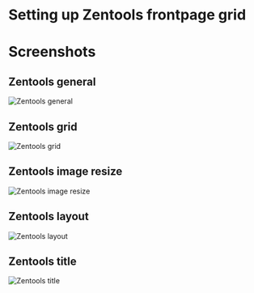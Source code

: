 Setting up Zentools frontpage grid
====



Screenshots
====

Zentools general
---

![Zentools general](http://localhost:8888/builder/joomla-template/data/focus2/images/zentools-frontpage-grid/zentools-general.jpg)

Zentools grid
---

![Zentools grid](http://localhost:8888/builder/joomla-template/data/focus2/images/zentools-frontpage-grid/zentools-grid.jpg)

Zentools image resize
---

![Zentools image resize](http://localhost:8888/builder/joomla-template/data/focus2/images/zentools-frontpage-grid/zentools-image-resize.jpg)

Zentools layout
---

![Zentools layout](http://localhost:8888/builder/joomla-template/data/focus2/images/zentools-frontpage-grid/zentools-layout.jpg)

Zentools title
---

![Zentools title](http://localhost:8888/builder/joomla-template/data/focus2/images/zentools-frontpage-grid/zentools-title.jpg)

